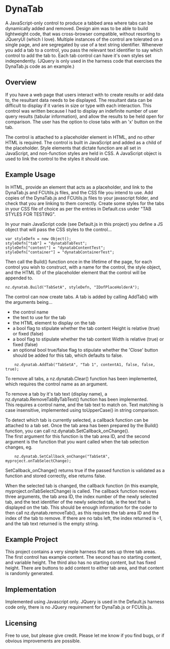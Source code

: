 # DynaTab #

A JavaScript-only control to produce a tabbed area where tabs can be dynamically added and removed.
Design aim was to be able to build lightweight code, that was cross-browser compatible, without resorting to JQueryUI (which I love).
Multiple instances of the control are tolerated on a single page, and are segregated by use of a text string identifier.
Whenever you add a tab to a control, you pass the relevant text identifier to say which control to add the tab to.
Each tab control can have it's own styles set independently.
(JQuery is only used in the harness code that exercises the DynaTab.js code as an example.)


## Overview ##

If you have a web page that users interact with to create results or add data to, the resultant data needs to be displayed.
The resultant data can be difficult to display if it varies in size or type with each interaction.
This control was written because I had to display an indefinite number of user query results (tabular information), and allow the results to be held open for comparison.
The user has the option to close tabs with an 'x' button on the tab.

The control is attached to a placeholder element in HTML, and no other HTML is required.
The control is built in JavaScript and added as a child of the placeholder.
Style elements that dictate function are all set in JavaScript, and non-function styles are held in CSS.
A JavaScript object is used to link the control to the styles it should use.


## Example Usage ##

In HTML, provide an element that acts as a placeholder, and link to the DynaTab.js and FCUtils.js files, and the CSS file you intend to use.
Add copies of the DynaTab.js and FCUtils.js files to your javascript folder, and check that you are linking to them correctly.
Create some styles for the tabs in your CSS file of choice as per the entries in Default.css under "TAB STYLES FOR TESTING".

In your main JavaScript code (see Default.js in this project) you define a JS object that will pass the CSS styles to the control...

    var styleDefn = new Object();
    styleDefn["tab"] = "dynatabTabTest"; 
    styleDefn["content"] = "dynatabContentTest";
    styleDefn["container"] = "dynatabContainerTest"; 

Then call the Build() function once in the lifetime of the page, for each control you wish to construct, with a name for the control, the style object, and the HTML ID of the placeholder element that the control will be appended to.

    nz.dynatab.Build("TabSetA", styleDefn, "IDofPlaceHolderA");

The control can now create tabs.
A tab is added by calling AddTab() with the arguments being... 

 - the control name
 - the text to use for the tab
 - the HTML element to display on the tab
 - a bool flag to stipulate whether the tab content Height is relative (true) or fixed (false)
 - a bool flag to stipulate whether the tab content Width is relative (true) or fixed (false) 
 - an optional bool true/false flag to stipulate whether the 'Close' button should be added for this tab, which defaults to false.

<!-- comment: Work around to have a code block follow a ul list --> 

        nz.dynatab.AddTab("TabSetA", "Tab 1", contentA1, false, false, true);


To remove all tabs, a nz.dynatab.Clear() function has been implemented, which requires the control name as an argument.

To remove a tab by it's tab text (display name), a nz.dynatab.RemoveTabByTabText() function has been implemented.  
This requires a control name, and the tab text to match on.  Text matching is case insensitive, implemented using toUpperCase() in string comparison.

To detect which tab is currently selected, a callback function can be attached to a tab set.
Once the tab area has been prepared by the Build() function, you can call nz.dynatab.SetCallback_onChange().  
The first argument for this function is the tab area ID, and the second argument is the function that you want called when the tab selection changes, eg.

        nz.dynatab.SetCallback_onChange("TabSetA", myproject.onTabSelectChange);

SetCallback_onChange() returns true if the passed function is validated as a function and stored correctly, else returns false.

When the selected tab is changed, the callback function (in this example, myproject.onTabSelectChange) is called.
The callback function receives three arguments, the tab area ID, the index number of the newly selected tab, and the text identifier of the newly selected tab, ie the text that is displayed on the tab.
This should be enough information for the coder to then call nz.dynatab.removeTab(), as this requires the tab area ID and the index of the tab to remove.
If there are no tabs left, the index returned is -1, and the tab text returned is the empty string.





## Example Project ##

This project contains a very simple harness that sets up three tab areas.
The first control has example content.  The second has no starting content, and variable height.  The third also has no starting content, but has fixed height. 
There are buttons to add content to either tab area, and that content is randomly generated.



## Implementation ##

Implemented using Javascript only.  JQuery is used in the Default.js harness code only, there is no JQuery requirement for DynaTab.js or FCUtils.js.



## Licensing ##

Free to use, but please give credit.
Please let me know if you find bugs, or if obvious improvements are possible.




